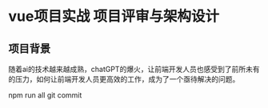 # vue项目实战 项目评审与架构设计

## 项目背景
随着ai的技术越来越成熟，chatGPT的爆火，让前端开发人员也感受到了前所未有的压力，如何让前端开发人员更高效的工作，成为了一个亟待解决的问题。

npm run all
git commit

<!-- 前端编码规范工程化-->